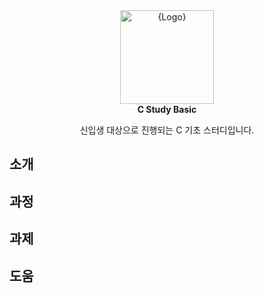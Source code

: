 <!-- markdownlint-disable MD033 -->
<!-- markdownlint-disable MD041 -->

<div align="center">
    <img width="150" src="src/logo.png" alt="{Logo}">
    <br />
    <b>C Study Basic</b>
    <br />
    <p>신입생 대상으로 진행되는 C 기초 스터디입니다.</p>
</div>

## 소개

## 과정

## 과제

## 도움
